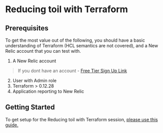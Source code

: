 # Reducing toil with Terraform


## Prerequisites
To get the most value out of the following, you should have a basic understanding of Terraform (HCL semantics are not covered), and a New Relic account that you can test with.

1. A New Relic account
> If you dont have an account -  [Free Tier Sign Up Link](https://newrelic.com/signup)
2. User with Admin role
3. Terraform > 0.12.28
4. Application reporting to New Relic

## Getting Started
To get setup for the Reducing toil with Terraform session, [please use this guide.](https://github.com/newrelic-experimental/nerd-days-terraform)